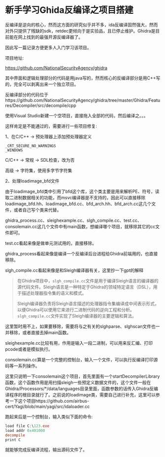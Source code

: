 # 新手学习Ghida反编译之项目搭建

反编译是逆向的核心，然而这方面的研究似乎并不多，ida反编译固然强大，然而对外只提供了残缺的sdk，retdec更倾向于是实验品，且已停止维护。Ghidra是目前能在网上找到的最强开源反编译器了。

因此写一篇记录方便更多人入门学习该项目。



项目地址:

https://github.com/NationalSecurityAgency/ghidra

其中界面和逻辑处理部分的代码是用java写的，然而核心的反编译部分是用C++写的，完全可以剥离出来一个独立项目。

反编译部分的代码位于https://github.com/NationalSecurityAgency/ghidra/tree/master/Ghidra/Features/Decompiler/src/decompile/cpp



使用Visual Studio新建一个空项目，直接拖入全部的代码，然后编译之。。。

这样肯定是不能通过的，需要进行一些项目修复:

1、在C/C++ -> 预处理器上添加预处理器定义

```
_CRT_SECURE_NO_WARNINGS
_WINDOWS
```

C/C++ -> 常规 -> SDL检查，改为否

高级 -> 字符集，使用多字节字符集

2、处理loadimage_bfd文件

由于loadimage_bfd类中引用了bfd这个库，这个类主要是用来解析PE、符号，读取二进制数据相关的功能，而msvc编译器是不支持的，因此可以直接移除loadimage_bfd.hh、loadimage_bfd.cc、bfd_arch.hh、bfd_arch.cc这几个文件，或者自己写个类来代替。



ghidra_process.cc、sleighexample.cc、slgh_compile.cc、test.cc、consolemain.cc这几个文件中有main函数，想编译哪个项目，就移除其它的cc文件即可。

test.cc看起来像是做单元测试用的，直接移除。

ghidra_process看起来像是编译一个反编译后台进程给Ghidra前端用的，也直接移除。

slgh_compile.cc看起来像是和Sleigh编译器有关，这里抄一下gpt的解释

> 在Ghidra项目中，`slgh_compile.cc`文件是用于编译Sleigh语言的编译器的源代码文件。Sleigh语言是一种特定于Ghidra的领域特定语言（DSL），用于描述处理器指令集的语义和模式。
>
> Sleigh编译器负责将Sleigh语言描述的处理器指令集编译成中间表示形式，以便Ghidra可以使用它来进行二进制代码的逆向工程和分析。`slgh_compile.cc`文件实现了Sleigh编译器的主要逻辑和算法。

这里暂时用不上，如果要移除，需要将与之有关的slghparse、slghscan文件也一并移除，或者直接去掉main函数。

sleighexample.cc比较有用，作用是输入一段二进制，可以用来反汇编、打印pcode或者是模拟执行。

consolemain.cc算是一个完整的控制台，输入一个文件，可以执行反编译打印源码等一系列操作。





这里只说明一下consolemain这个项目，首先里面有一个startDecompilerLibrary函数，这个函数作用是用扫描sleigh一些预定义数据文件的，这个文件一般在Ghidra/Processors/*/data/languages目录里面，函数参数的话传入Ghidra反编译程序的根目录就行了。之前说的loadimage类，需要自己进行补充，这里可以参考一下这个项目https://github.com/airbus-cert/Yagi/blob/main/yagi/src/idaloader.cc

跑起来后是一个控制台，输入类似下面的命令:

```powershell
load file C:\123.exe
load addr 0x401000
decompile
print C
```

就能够完成反编译流程，输出源码文件了。







